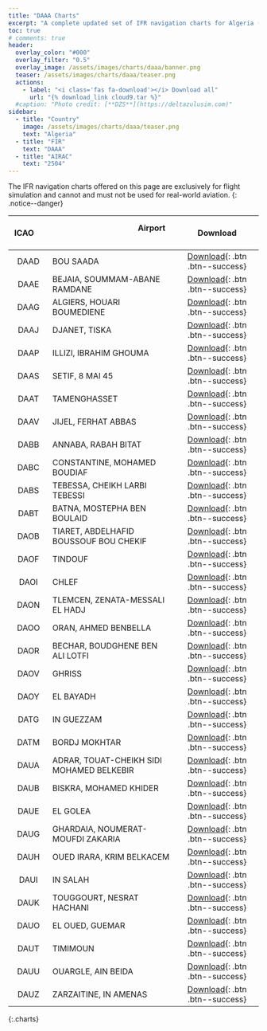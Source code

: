 ```yaml
---
title: "DAAA Charts"
excerpt: "A complete updated set of IFR navigation charts for Algeria (DAAA FIR) available for download."
toc: true
# comments: true
header:
  overlay_color: "#000"
  overlay_filter: "0.5"
  overlay_image: /assets/images/charts/daaa/banner.png
  teaser: /assets/images/charts/daaa/teaser.png
  actions:
    - label: "<i class='fas fa-download'></i> Download all"
      url: "{% download_link cloud9.tar %}"
  #caption: "Photo credit: [**DZS**](https://deltazulusim.com)"
sidebar:
  - title: "Country"
    image: /assets/images/charts/daaa/teaser.png
    text: "Algeria"
  - title: "FIR"
    text: "DAAA"
  - title: "AIRAC"
    text: "2504"
---
```


<style>
    .charts table {
        width: 100%;
    }

    table colgroup col {
    width: auto !important;
}
</style>
  
  

The IFR navigation charts offered on this page are exclusively for flight simulation and cannot and must not be used for real-world aviation.
{: .notice--danger}


| &nbsp; &nbsp; &nbsp;  ICAO   &nbsp; &nbsp; &nbsp; | &nbsp; &nbsp; &nbsp; &nbsp; &nbsp; &nbsp; &nbsp; &nbsp; &nbsp; &nbsp; &nbsp; &nbsp; &nbsp; &nbsp; &nbsp; &nbsp; &nbsp; &nbsp; &nbsp; &nbsp;  Airport &nbsp; &nbsp; &nbsp; &nbsp; &nbsp; &nbsp; &nbsp; &nbsp; &nbsp; &nbsp; &nbsp; &nbsp; &nbsp; &nbsp; &nbsp; &nbsp; &nbsp; &nbsp; &nbsp; | &nbsp; &nbsp; &nbsp; Download &nbsp; &nbsp; &nbsp; |
| :------: | :------- | :-----: |
| DAAD | BOU SAADA | [<i class='fas fa-download'></i> Download](#){: .btn .btn--success} | 
| DAAE | BEJAIA, SOUMMAM-ABANE RAMDANE | [<i class='fas fa-download'></i> Download](#){: .btn .btn--success} | 
| DAAG | ALGIERS, HOUARI BOUMEDIENE | [<i class='fas fa-download'></i> Download](#){: .btn .btn--success} | 
| DAAJ | DJANET, TISKA | [<i class='fas fa-download'></i> Download](#){: .btn .btn--success} | 
| DAAP | ILLIZI, IBRAHIM GHOUMA | [<i class='fas fa-download'></i> Download](#){: .btn .btn--success} | 
| DAAS | SETIF, 8 MAI 45 | [<i class='fas fa-download'></i> Download](#){: .btn .btn--success} | 
| DAAT | TAMENGHASSET | [<i class='fas fa-download'></i> Download](#){: .btn .btn--success} | 
| DAAV | JIJEL, FERHAT ABBAS | [<i class='fas fa-download'></i> Download](#){: .btn .btn--success} | 
| DABB | ANNABA, RABAH BITAT | [<i class='fas fa-download'></i> Download](#){: .btn .btn--success} | 
| DABC | CONSTANTINE, MOHAMED BOUDIAF | [<i class='fas fa-download'></i> Download](#){: .btn .btn--success} | 
| DABS | TEBESSA, CHEIKH LARBI TEBESSI | [<i class='fas fa-download'></i> Download](#){: .btn .btn--success} | 
| DABT | BATNA, MOSTEPHA BEN BOULAID | [<i class='fas fa-download'></i> Download](#){: .btn .btn--success} | 
| DAOB | TIARET, ABDELHAFID BOUSSOUF BOU CHEKIF | [<i class='fas fa-download'></i> Download](#){: .btn .btn--success} | 
| DAOF | TINDOUF | [<i class='fas fa-download'></i> Download](#){: .btn .btn--success} | 
| DAOI | CHLEF | [<i class='fas fa-download'></i> Download](#){: .btn .btn--success} | 
| DAON | TLEMCEN, ZENATA-MESSALI EL HADJ | [<i class='fas fa-download'></i> Download](#){: .btn .btn--success} | 
| DAOO | ORAN, AHMED BENBELLA | [<i class='fas fa-download'></i> Download](#){: .btn .btn--success} | 
| DAOR | BECHAR, BOUDGHENE BEN ALI LOTFI | [<i class='fas fa-download'></i> Download](#){: .btn .btn--success} | 
| DAOV | GHRISS | [<i class='fas fa-download'></i> Download](#){: .btn .btn--success} | 
| DAOY | EL BAYADH | [<i class='fas fa-download'></i> Download](#){: .btn .btn--success} | 
| DATG | IN GUEZZAM | [<i class='fas fa-download'></i> Download](#){: .btn .btn--success} | 
| DATM | BORDJ MOKHTAR | [<i class='fas fa-download'></i> Download](#){: .btn .btn--success} | 
| DAUA | ADRAR, TOUAT-CHEIKH SIDI MOHAMED BELKEBIR | [<i class='fas fa-download'></i> Download](#){: .btn .btn--success} | 
| DAUB | BISKRA, MOHAMED KHIDER | [<i class='fas fa-download'></i> Download](#){: .btn .btn--success} | 
| DAUE | EL GOLEA | [<i class='fas fa-download'></i> Download](#){: .btn .btn--success} | 
| DAUG | GHARDAIA, NOUMERAT-MOUFDI ZAKARIA | [<i class='fas fa-download'></i> Download](#){: .btn .btn--success} | 
| DAUH | OUED IRARA, KRIM BELKACEM | [<i class='fas fa-download'></i> Download](#){: .btn .btn--success} | 
| DAUI | IN SALAH | [<i class='fas fa-download'></i> Download](#){: .btn .btn--success} | 
| DAUK | TOUGGOURT, NESRAT HACHANI | [<i class='fas fa-download'></i> Download](#){: .btn .btn--success} | 
| DAUO | EL OUED, GUEMAR | [<i class='fas fa-download'></i> Download](#){: .btn .btn--success} | 
| DAUT | TIMIMOUN | [<i class='fas fa-download'></i> Download](#){: .btn .btn--success} | 
| DAUU | OUARGLE, AIN BEIDA | [<i class='fas fa-download'></i> Download](#){: .btn .btn--success} | 
| DAUZ | ZARZAITINE, IN AMENAS | [<i class='fas fa-download'></i> Download](#){: .btn .btn--success} | 
{:.charts}

